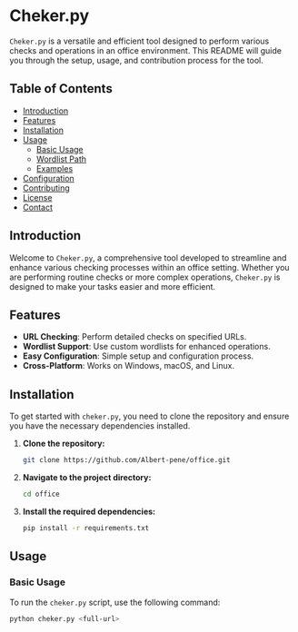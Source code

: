 # Cheker.py

`Cheker.py` is a versatile and efficient tool designed to perform various checks and operations in an office environment. This README will guide you through the setup, usage, and contribution process for the tool.

## Table of Contents

- [Introduction](#introduction)
- [Features](#features)
- [Installation](#installation)
- [Usage](#usage)
  - [Basic Usage](#basic-usage)
  - [Wordlist Path](#wordlist-path)
  - [Examples](#examples)
- [Configuration](#configuration)
- [Contributing](#contributing)
- [License](#license)
- [Contact](#contact)

## Introduction

Welcome to `Cheker.py`, a comprehensive tool developed to streamline and enhance various checking processes within an office setting. Whether you are performing routine checks or more complex operations, `Cheker.py` is designed to make your tasks easier and more efficient.

## Features

- **URL Checking**: Perform detailed checks on specified URLs.
- **Wordlist Support**: Use custom wordlists for enhanced operations.
- **Easy Configuration**: Simple setup and configuration process.
- **Cross-Platform**: Works on Windows, macOS, and Linux.

## Installation

To get started with `cheker.py`, you need to clone the repository and ensure you have the necessary dependencies installed.

1. **Clone the repository:**

    ```bash
    git clone https://github.com/Albert-pene/office.git
    ```

2. **Navigate to the project directory:**

    ```bash
    cd office
    ```

3. **Install the required dependencies:**

    ```bash
    pip install -r requirements.txt
    ```

## Usage

### Basic Usage

To run the `cheker.py` script, use the following command:

```bash
python cheker.py <full-url>
